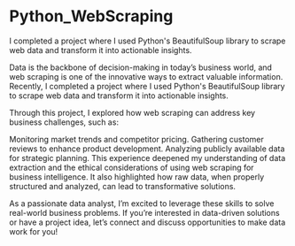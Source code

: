 # Python_WebScraping
I completed a project where I used Python's BeautifulSoup library to scrape web data and transform it into actionable insights.

Data is the backbone of decision-making in today’s business world, and web scraping is one of the innovative ways to extract valuable information. Recently, I completed a project where I used Python's BeautifulSoup library to scrape web data and transform it into actionable insights.

Through this project, I explored how web scraping can address key business challenges, such as:

Monitoring market trends and competitor pricing.
Gathering customer reviews to enhance product development.
Analyzing publicly available data for strategic planning.
This experience deepened my understanding of data extraction and the ethical considerations of using web scraping for business intelligence. It also highlighted how raw data, when properly structured and analyzed, can lead to transformative solutions.

As a passionate data analyst, I’m excited to leverage these skills to solve real-world business problems. If you’re interested in data-driven solutions or have a project idea, let’s connect and discuss opportunities to make data work for you!
